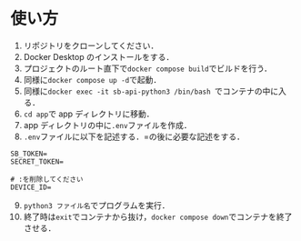 # 使い方

1. リポジトリをクローンしてください．
2. Docker Desktop のインストールをする．
3. プロジェクトのルート直下で`docker compose build`でビルドを行う．
4. 同様に`docker compose up -d`で起動．
5. 同様に`docker exec -it sb-api-python3 /bin/bash `でコンテナの中に入る．
6. `cd app`で app ディレクトリに移動．
7. app ディレクトリの中に`.env`ファイルを作成．
8. `.env`ファイルに以下を記述する．=の後に必要な記述をする．

```
SB_TOKEN=
SECRET_TOKEN=

# :を削除してください
DEVICE_ID=
```

9. `python3 ファイル名`でプログラムを実行．
10. 終了時は`exit`でコンテナから抜け，`docker compose down`でコンテナを終了させる．
